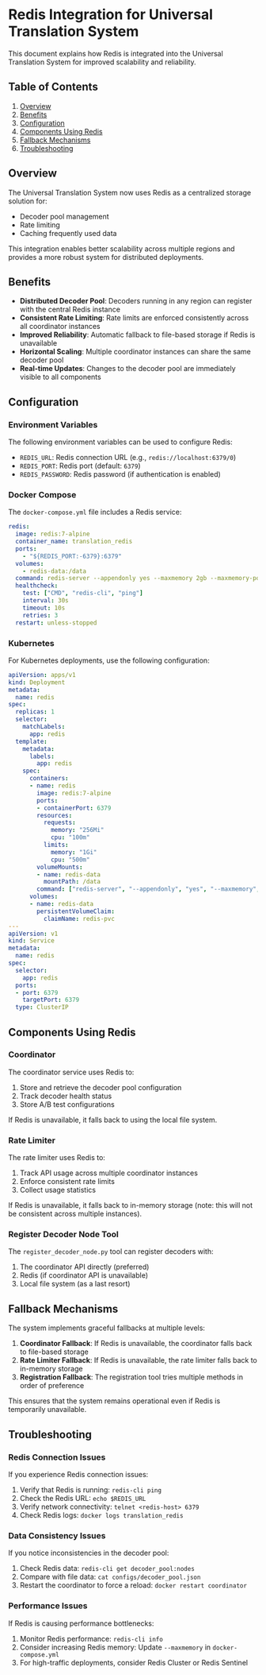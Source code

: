 # Redis Integration for Universal Translation System

This document explains how Redis is integrated into the Universal Translation System for improved scalability and reliability.

## Table of Contents

1. [Overview](#overview)
2. [Benefits](#benefits)
3. [Configuration](#configuration)
4. [Components Using Redis](#components-using-redis)
5. [Fallback Mechanisms](#fallback-mechanisms)
6. [Troubleshooting](#troubleshooting)

## Overview

The Universal Translation System now uses Redis as a centralized storage solution for:

- Decoder pool management
- Rate limiting
- Caching frequently used data

This integration enables better scalability across multiple regions and provides a more robust system for distributed deployments.

## Benefits

- **Distributed Decoder Pool**: Decoders running in any region can register with the central Redis instance
- **Consistent Rate Limiting**: Rate limits are enforced consistently across all coordinator instances
- **Improved Reliability**: Automatic fallback to file-based storage if Redis is unavailable
- **Horizontal Scaling**: Multiple coordinator instances can share the same decoder pool
- **Real-time Updates**: Changes to the decoder pool are immediately visible to all components

## Configuration

### Environment Variables

The following environment variables can be used to configure Redis:

- `REDIS_URL`: Redis connection URL (e.g., `redis://localhost:6379/0`)
- `REDIS_PORT`: Redis port (default: `6379`)
- `REDIS_PASSWORD`: Redis password (if authentication is enabled)

### Docker Compose

The `docker-compose.yml` file includes a Redis service:

```yaml
redis:
  image: redis:7-alpine
  container_name: translation_redis
  ports:
    - "${REDIS_PORT:-6379}:6379"
  volumes:
    - redis-data:/data
  command: redis-server --appendonly yes --maxmemory 2gb --maxmemory-policy allkeys-lru
  healthcheck:
    test: ["CMD", "redis-cli", "ping"]
    interval: 30s
    timeout: 10s
    retries: 3
  restart: unless-stopped
```

### Kubernetes

For Kubernetes deployments, use the following configuration:

```yaml
apiVersion: apps/v1
kind: Deployment
metadata:
  name: redis
spec:
  replicas: 1
  selector:
    matchLabels:
      app: redis
  template:
    metadata:
      labels:
        app: redis
    spec:
      containers:
      - name: redis
        image: redis:7-alpine
        ports:
        - containerPort: 6379
        resources:
          requests:
            memory: "256Mi"
            cpu: "100m"
          limits:
            memory: "1Gi"
            cpu: "500m"
        volumeMounts:
        - name: redis-data
          mountPath: /data
        command: ["redis-server", "--appendonly", "yes", "--maxmemory", "1gb", "--maxmemory-policy", "allkeys-lru"]
      volumes:
      - name: redis-data
        persistentVolumeClaim:
          claimName: redis-pvc
---
apiVersion: v1
kind: Service
metadata:
  name: redis
spec:
  selector:
    app: redis
  ports:
  - port: 6379
    targetPort: 6379
  type: ClusterIP
```

## Components Using Redis

### Coordinator

The coordinator service uses Redis to:

1. Store and retrieve the decoder pool configuration
2. Track decoder health status
3. Store A/B test configurations

If Redis is unavailable, it falls back to using the local file system.

### Rate Limiter

The rate limiter uses Redis to:

1. Track API usage across multiple coordinator instances
2. Enforce consistent rate limits
3. Collect usage statistics

If Redis is unavailable, it falls back to in-memory storage (note: this will not be consistent across multiple instances).

### Register Decoder Node Tool

The `register_decoder_node.py` tool can register decoders with:

1. The coordinator API directly (preferred)
2. Redis (if coordinator API is unavailable)
3. Local file system (as a last resort)

## Fallback Mechanisms

The system implements graceful fallbacks at multiple levels:

1. **Coordinator Fallback**: If Redis is unavailable, the coordinator falls back to file-based storage
2. **Rate Limiter Fallback**: If Redis is unavailable, the rate limiter falls back to in-memory storage
3. **Registration Fallback**: The registration tool tries multiple methods in order of preference

This ensures that the system remains operational even if Redis is temporarily unavailable.

## Troubleshooting

### Redis Connection Issues

If you experience Redis connection issues:

1. Verify that Redis is running: `redis-cli ping`
2. Check the Redis URL: `echo $REDIS_URL`
3. Verify network connectivity: `telnet <redis-host> 6379`
4. Check Redis logs: `docker logs translation_redis`

### Data Consistency Issues

If you notice inconsistencies in the decoder pool:

1. Check Redis data: `redis-cli get decoder_pool:nodes`
2. Compare with file data: `cat configs/decoder_pool.json`
3. Restart the coordinator to force a reload: `docker restart coordinator`

### Performance Issues

If Redis is causing performance bottlenecks:

1. Monitor Redis performance: `redis-cli info`
2. Consider increasing Redis memory: Update `--maxmemory` in `docker-compose.yml`
3. For high-traffic deployments, consider Redis Cluster or Redis Sentinel